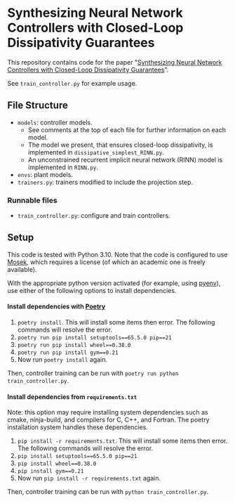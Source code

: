 Synthesizing Neural Network Controllers with Closed-Loop Dissipativity Guarantees
===================================

This repository contains code for the paper "[Synthesizing Neural Network Controllers with Closed-Loop Dissipativity Guarantees](https://arxiv.org/abs/2404.07373)".

See `train_controller.py` for example usage.

## File Structure

* `models`: controller models.
  * See comments at the top of each file for further information on each model.
  * The model we present, that ensures closed-loop dissipativity, is implemented in `dissipative_simplest_RINN.py`.
  * An unconstrained recurrent implicit neural network (RINN) model is implemented in `RINN.py`.
* `envs`: plant models.
* `trainers.py`: trainers modified to include the projection step.

### Runnable files
* `train_controller.py`: configure and train controllers.

## Setup

This code is tested with Python 3.10.
Note that the code is configured to use [Mosek](https://www.mosek.com/), which requires a license (of which an academic one is freely available).

With the appropriate python version activated (for example, using [pyenv](https://github.com/pyenv/pyenv)), use either of the following options to install dependencies.

#### Install dependencies with [Poetry](https://python-poetry.org/)

1) `poetry install`. This will install some items then error. The following commands will resolve the error.
2) `poetry run pip install setuptools==65.5.0 pip==21`
3) `poetry run pip install wheel==0.38.0`
4) `poetry run pip install gym==0.21`
5) Now run `poetry install` again.

Then, controller training can be run with `poetry run python train_controller.py`.

#### Install dependencies from `requirements.txt`

Note: this option may require installing system dependencies such as cmake, ninja-build, and compilers for C, C++, and Fortran. The poetry installation system handles these dependencies.

1) `pip install -r requirements.txt`. This will install some items then error. The following commands will resolve the error.
2) `pip install setuptools==65.5.0 pip==21`
3) `pip install wheel==0.38.0`
4) `pip install gym==0.21`
5) Now run `pip install -r requirements.txt` again.

Then, controller training can be run with `python train_controller.py`.